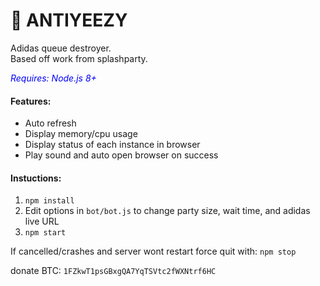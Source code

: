 # 🎲 **ANTIYEEZY**
Adidas queue destroyer.  
Based off work from splashparty.  

<span style="color:blue">*Requires: Node.js 8+*</span>

#### **Features:**
* Auto refresh
* Display memory/cpu usage
* Display status of each instance in browser
* Play sound and auto open browser on success

#### Instuctions:
1. `npm install`
2. Edit options in `bot/bot.js` to change party size, wait time, and adidas live URL
3. `npm start`

If cancelled/crashes and server wont restart force quit with: `npm stop`


donate BTC: `1FZkwT1psGBxgQA7YqTSVtc2fWXNtrf6HC`
